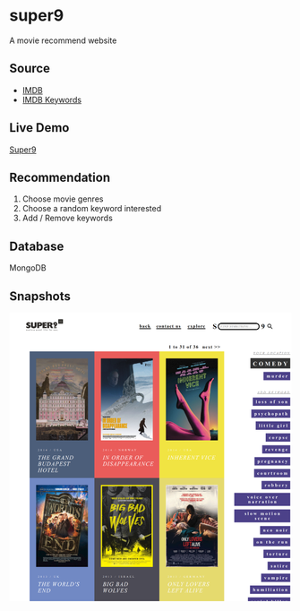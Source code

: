 # super9
A movie recommend website

## Source
* [IMDB](http://www.imdb.com/)
* [IMDB Keywords](http://www.imdb.com/search/keyword/)

## Live Demo
[Super9](http://www.super9.somee.com)

## Recommendation
1. Choose movie genres
2. Choose a random keyword interested
3. Add / Remove keywords

## Database

MongoDB

## Snapshots

![image](https://github.com/travishen/super9/blob/master/img/result.png?raw=true)

